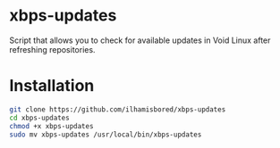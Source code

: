 # xbps-updates
Script that allows you to check for available updates in Void Linux after refreshing repositories.

# Installation
```bash
git clone https://github.com/ilhamisbored/xbps-updates
cd xbps-updates
chmod +x xbps-updates
sudo mv xbps-updates /usr/local/bin/xbps-updates
```
